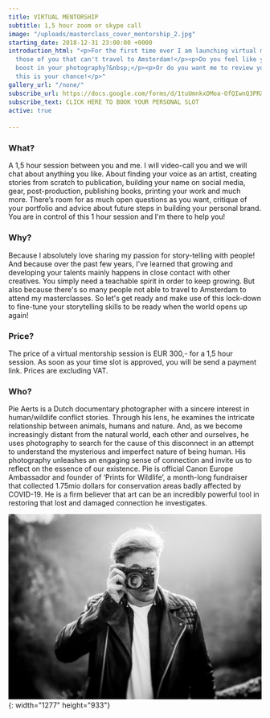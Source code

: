```yaml
---
title: VIRTUAL MENTORSHIP
subtitle: 1,5 hour zoom or skype call
image: "/uploads/masterclass_cover_mentorship_2.jpg"
starting_date: 2018-12-31 23:00:00 +0000
introduction_html: "<p>For the first time ever I am launching virtual mentorship sessions.&nbsp;</p><p>For
  those of you that can't travel to Amsterdam!</p><p>Do you feel like you need a new
  boost in your photography?&nbsp;</p><p>Or do you want me to review your portfolio,
  this is your chance!</p>"
gallery_url: "/none/"
subscribe_url: https://docs.google.com/forms/d/1tuUmnkxDMoa-OfQIwnQ3PRXV0DJxHLGAEk05NA_Oj_Y/edit
subscribe_text: CLICK HERE TO BOOK YOUR PERSONAL SLOT
active: true

---
```

### What?

A 1,5 hour session between you and me. I will video-call you and we will chat about anything you like. About finding your voice as an artist, creating stories from scratch to publication, building your name on social media, gear, post-production, publishing books, printing your work and much more. There’s room for as much open questions as you want, critique of your portfolio and advice about future steps in building your personal brand. You are in control of this 1 hour session and I'm there to help you!

### Why?

Because I absolutely love sharing my passion for story-telling with people! And because over the past few years, I've learned that growing and developing your talents mainly happens in close contact with other creatives. You simply need a teachable spirit in order to keep growing. But also because there's so many people not able to travel to Amsterdam to attend my masterclasses. So let's get ready and make use of this lock-down to fine-tune your storytelling skills to be ready when the world opens up again!

### Price?

The price of a virtual mentorship session is EUR 300,- for a 1,5 hour session. As soon as your time slot is approved, you will be send a payment link. Prices are excluding VAT.

### Who?

Pie Aerts is a Dutch documentary photographer with a sincere interest in human/wildlife conflict stories. Through his lens, he examines the intricate relationship between animals, humans and nature. And, as we become increasingly distant from the natural world, each other and ourselves, he uses photography to search for the cause of this disconnect in an attempt to understand the mysterious and imperfect nature of being human. His photography unleashes an engaging sense of connection and invite us to reflect on the essence of our existence. Pie is official Canon Europe Ambassador and founder of ‘Prints for Wildlife’, a month-long fundraiser that collected 1.75mio dollars for conservation areas badly affected by COVID-19. He is a firm believer that art can be an incredibly powerful tool in restoring that lost and damaged connection he investigates.

![](/uploads/0h3a6324-copy-5-3.JPG){: width="1277" height="933"}
